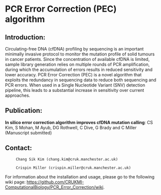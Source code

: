 # PCR Error Correction (PEC) algorithm

## Introduction:

Circulating-free DNA (cfDNA) profiling by sequencing is an important minimally invasive protocol to monitor the mutation profile of solid tumours in cancer patients. Since the concentration of available cfDNA is limited, sample library generation relies on multiple rounds of PCR amplification, during which the accumulation of errors results in reduced sensitivity and lower accuracy. PCR Error Correction (PEC) is a novel algorithm that exploits the redundancy in sequencing data to reduce both sequencing and PCR errors. When used in a Single Nucleotide Variant (SNV) detection pipeline, this leads to a substantial increase in sensitivity over current approaches.

## Publication:

__In silico error correction algorithm improves cfDNA mutation calling__: CS Kim, S Mohan, M Ayub, DG Rothwell, C Dive, G Brady and C Miller (Manuscript submitted)

## Contact:

         Chang Sik Kim (chang.kim@cruk.manchester.ac.uk)
         
         Crispin Miller (crispin.miller@cruk.manchester.ac.uk)

For information about the installation and usage, please go to the following wiki page: <https://github.com/CRUKMI-ComputationalBiology/PCR_Error_Correction/wiki>.
